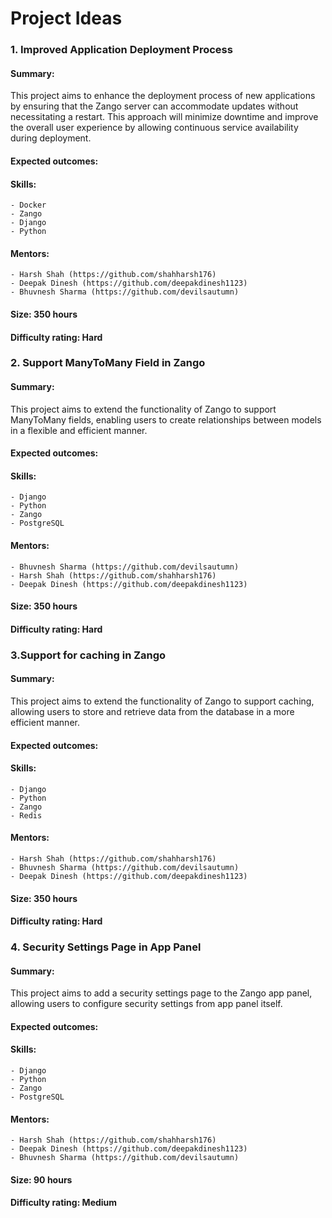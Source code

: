 # Project Ideas

### 1. Improved Application Deployment Process

#### Summary:
This project aims to enhance the deployment process of new applications by ensuring that the Zango server can accommodate updates without necessitating a restart. This approach will minimize downtime and improve the overall user experience by allowing continuous service availability during deployment.

#### Expected outcomes:

#### Skills:
    - Docker
    - Zango
    - Django
    - Python

#### Mentors:
    - Harsh Shah (https://github.com/shahharsh176)
    - Deepak Dinesh (https://github.com/deepakdinesh1123)
    - Bhuvnesh Sharma (https://github.com/devilsautumn)

#### Size: 350 hours

#### Difficulty rating: Hard


### 2. Support ManyToMany Field in Zango

#### Summary:
This project aims to extend the functionality of Zango to support ManyToMany fields, enabling users to create relationships between models in a flexible and efficient manner.

#### Expected outcomes:

#### Skills:
    - Django
    - Python
    - Zango
    - PostgreSQL

#### Mentors:
    - Bhuvnesh Sharma (https://github.com/devilsautumn)
    - Harsh Shah (https://github.com/shahharsh176)
    - Deepak Dinesh (https://github.com/deepakdinesh1123)

#### Size: 350 hours

#### Difficulty rating: Hard


### 3.Support for caching in Zango

#### Summary:
This project aims to extend the functionality of Zango to support caching, allowing users to store and retrieve data from the database in a more efficient manner.

#### Expected outcomes:

#### Skills:
    - Django
    - Python
    - Zango
    - Redis

#### Mentors:
    - Harsh Shah (https://github.com/shahharsh176)
    - Bhuvnesh Sharma (https://github.com/devilsautumn)
    - Deepak Dinesh (https://github.com/deepakdinesh1123)

#### Size: 350 hours

#### Difficulty rating: Hard


### 4. Security Settings Page in App Panel

#### Summary:
This project aims to add a security settings page to the Zango app panel, allowing users to configure security settings from app panel itself.

#### Expected outcomes:

#### Skills:
    - Django
    - Python
    - Zango
    - PostgreSQL

#### Mentors:
    - Harsh Shah (https://github.com/shahharsh176)
    - Deepak Dinesh (https://github.com/deepakdinesh1123)
    - Bhuvnesh Sharma (https://github.com/devilsautumn)

#### Size: 90 hours

#### Difficulty rating: Medium
